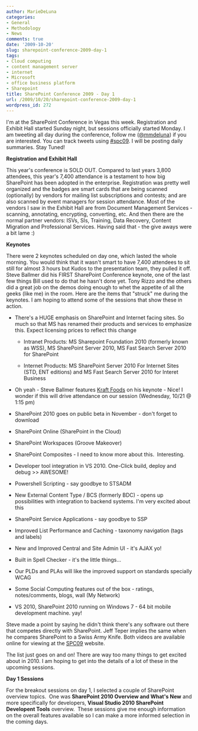 ```yaml
---
author: MarieDeLuna
categories:
- General
- Methodology
- News
comments: true
date: '2009-10-20'
slug: sharepoint-conference-2009-day-1
tags:
- Cloud computing
- content management server
- internet
- Microsoft
- office business platform
- Sharepoint
title: SharePoint Conference 2009 - Day 1
url: /2009/10/20/sharepoint-conference-2009-day-1
wordpress_id: 272
---
```



I'm at the SharePoint Conference in Vegas this week. Registration and Exhibit Hall started Sunday night, but sessions officially started Monday. I am tweeting all day during the conference, follow me ([@mmdeluna](http://twitter.com/mmdeluna)) if you are interested. You can track tweets using [#spc09](http://search.twitter.com/search?q=spc09). I will be posting daily summaries. Stay Tuned!

**Registration and Exhibit Hall**

This year's conference is SOLD OUT. Compared to last years 3,800 attendees, this year's 7,400 attendance is a testament to how big SharePoint has been adopted in the enterprise. Registration was pretty well organized and the badges are smart cards that are being scanned (optionally) by vendors for mailing list subscriptions and contests; and are also scanned by event managers for session attendance. Most of the vendors I saw in the Exhibit Hall are from Document Management Services - scanning, annotating, encrypting, converting, etc. And then there are the normal partner vendors: ISVs, SIs, Training, Data Recovery, Content Migration and Professional Services. Having said that - the give aways were a bit lame :)

**Keynotes**

There were 2 keynotes scheduled on day one, which lasted the whole morning. You would think that it wasn't smart to have 7,400 attendees to sit still for almost 3 hours but Kudos to the presentation team, they pulled it off. Steve Ballmer did his FIRST SharePoint Conference keynote, one of the last few things Bill used to do that he hasn't done yet. Tony Rizzo and the others did a great job on the demos doing enough to whet the appetite of all the geeks (like me) in the room. Here are the items that "struck" me during the keynotes. I am hoping to attend some of the sessions that show these in action.



	
  * There's a HUGE emphasis on SharePoint and Internet facing sites. So much so that MS has renamed their products and services to emphasize this. Expect licensing prices to reflect this change

	
    * Intranet Products: MS Sharepoint Foundation 2010 (formerly known as WSS), MS SharePoint Server 2010, MS Fast Search Server 2010 for SharePoint

	
    * Internet Products: MS SharePoint Server 2010 For Internet Sites (STD, ENT editions) and MS Fast Search Server 2010 for Interet Business




	
  * Oh yeah - Steve Ballmer features [Kraft Foods](http://www.kraftrecipes.com/home.aspx) on his keynote - Nice! I wonder if this will drive attendance on our session (Wednesday, 10/21 @ 1:15 pm)

	
  * SharePoint 2010 goes on public beta in November - don't forget to download

	
  * SharePoint Online (SharePoint in the Cloud)

	
  * SharePoint Workspaces (Groove Makeover)

	
  * SharePoint Composites - I need to know more about this.  Interesting.

	
  * Developer tool integration in VS 2010. One-Click build, deploy and debug >> AWESOME!

	
  * Powershell Scripting - say goodbye to STSADM

	
  * New External Content Type / BCS (formerly BDC) - opens up possibilities with integration to backend systems. I'm very excited about this

	
  * SharePoint Service Applications - say goodbye to SSP

	
  * Improved List Performance and Caching - taxonomy navigation (tags and labels)

	
  * New and Improved Central and Site Admin UI - it's AJAX yo!

	
  * Built in Spell Checker - it's the little things...

	
  * Our PLDs and PLAs will like the improved support on standards specially WCAG

	
  * Some Social Computing features out of the box - ratings, notes/comments, blogs, wall (My Network)

	
  * VS 2010, SharePoint 2010 running on Windows 7 - 64 bit mobile development machine. yay!


Steve made a point by saying he didn't think there's any software out there that competes directly with SharePoint. Jeff Teper implies the same when he compares SharePoint to a Swiss Army Knife. Both videos are available online for viewing at the [SPC09](http://mssharepointconference.com) website.

The list just goes on and on! There are way too many things to get excited about in 2010. I am hoping to get into the details of a lot of these in the upcoming sessions.

**Day 1 Sessions**

For the breakout sessions on day 1, I selected a couple of SharePoint overview topics.  One was **SharePoint 2010 Overview and What's New** and more specifically for developers, **Visual Studio 2010 SharePoint Developent Tools** overview.  These sessions give me enough information on the overall features available so I can make a more informed selection in the coming days.
